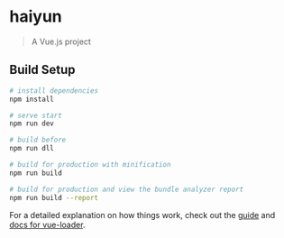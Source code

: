 # haiyun

> A Vue.js project

## Build Setup

``` bash
# install dependencies
npm install

# serve start
npm run dev

# build before
npm run dll

# build for production with minification
npm run build

# build for production and view the bundle analyzer report
npm run build --report
```

For a detailed explanation on how things work, check out the [guide](http://vuejs-templates.github.io/webpack/) and [docs for vue-loader](http://vuejs.github.io/vue-loader).
